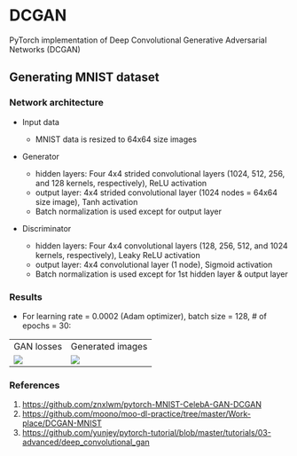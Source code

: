 # DCGAN
PyTorch implementation of Deep Convolutional Generative Adversarial Networks (DCGAN)

## Generating MNIST dataset
### Network architecture
* Input data
    * MNIST data is resized to 64x64 size images
* Generator
    * hidden layers: Four 4x4 strided convolutional layers (1024, 512, 256, and 128 kernels, respectively), ReLU activation
    * output layer: 4x4 strided convolutional layer (1024 nodes = 64x64 size image), Tanh activation
    * Batch normalization is used except for output layer

* Discriminator
    * hidden layers: Four 4x4 convolutional layers (128, 256, 512, and 1024 kernels, respectively), Leaky ReLU activation
    * output layer: 4x4 convolutional layer (1 node), Sigmoid activation
    * Batch normalization is used except for 1st hidden layer & output layer
    
### Results
* For learning rate = 0.0002 (Adam optimizer), batch size = 128, # of epochs = 30:
<table align='center'>
<tr align='center'>
<td> GAN losses</td>
<td> Generated images</td>
</tr>
<tr>
<td><img src = 'MNIST_DCGAN_results/MNIST_DCGAN_losses_epochs_30.gif'>
<td><img src = 'MNIST_DCGAN_results/MNIST_DCGAN_epochs_30.gif'>
</tr>
</table>

### References
1. https://github.com/znxlwm/pytorch-MNIST-CelebA-GAN-DCGAN
2. https://github.com/moono/moo-dl-practice/tree/master/Work-place/DCGAN-MNIST
3. https://github.com/yunjey/pytorch-tutorial/blob/master/tutorials/03-advanced/deep_convolutional_gan

